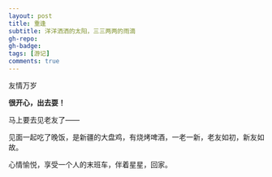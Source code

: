 ```yaml
---
layout: post
title: 重逢
subtitle: 洋洋洒洒的太阳，三三两两的雨滴
gh-repo:
gh-badge:
tags: [游记]
comments: true
---
```


友情万岁

**很开心，出去耍！**

马上要去见老友了——

见面一起吃了晚饭，是新疆的大盘鸡，有烧烤啤酒，一老一新，老友如初，新友如故。

心情愉悦，享受一个人的末班车，伴着星星，回家。
